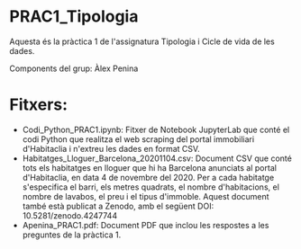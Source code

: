 # PRAC1_Tipologia

Aquesta és la pràctica 1 de l'assignatura Tipologia i Cicle de vida de les dades.

Components del grup: Àlex Penina

# Fitxers:
- Codi_Python_PRAC1.ipynb: Fitxer de Notebook JupyterLab que conté el codi Python que realitza el web scraping del portal immobiliari d'Habitaclia i n'extreu les dades en format CSV.
- Habitatges_Lloguer_Barcelona_20201104.csv: Document CSV que conté tots els habitatges en lloguer que hi ha Barcelona anunciats al portal d'Habitaclia, en data 4 de novembre del 2020. Per a cada habitatge s'especifica el barri, els metres quadrats, el nombre d'habitacions, el nombre de lavabos, el preu i el tipus d'immoble.
Aquest document també està publicat a Zenodo, amb el següent DOI: 10.5281/zenodo.4247744
- Apenina_PRAC1.pdf: Document PDF que inclou les respostes a les preguntes de la pràctica 1.
